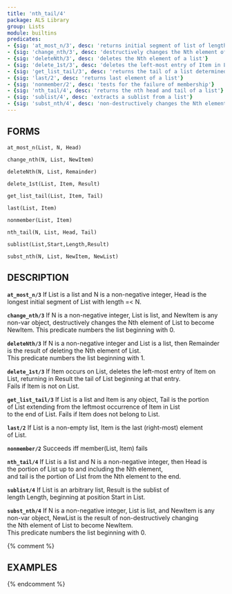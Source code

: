 ```yaml
---
title: 'nth_tail/4'
package: ALS Library
group: Lists
module: builtins
predicates:
- {sig: 'at_most_n/3', desc: 'returns initial segment of list of length =< N'}
- {sig: 'change_nth/3', desc: 'destructively changes the Nth element of a list'}
- {sig: 'deleteNth/3', desc: 'deletes the Nth element of a list'}
- {sig: 'delete_1st/3', desc: 'deletes the left-most entry of Item in List'}
- {sig: 'get_list_tail/3', desc: 'returns the tail of a list determined by an element'}
- {sig: 'last/2', desc: 'returns last element of a list'}
- {sig: 'nonmember/2', desc: 'tests for the failure of membership'}
- {sig: 'nth_tail/4', desc: 'returns the nth head and tail of a list'}
- {sig: 'sublist/4', desc: 'extracts a sublist from a list'}
- {sig: 'subst_nth/4', desc: 'non-destructively changes the Nth element of a list'}
---
```

## FORMS

`at_most_n(List, N, Head)`

`change_nth(N, List, NewItem)`

`deleteNth(N, List, Remainder)`

`delete_1st(List, Item, Result)`

`get_list_tail(List, Item, Tail)`

`last(List, Item)`

`nonmember(List, Item)`

`nth_tail(N, List, Head, Tail)`

`sublist(List,Start,Length,Result)`

`subst_nth(N, List, NewItem, NewList)`

## DESCRIPTION

**`at_most_n/3`** If List is a list and N is a non-negative integer, Head is the  
    longest initial segment of List with length =< N.  

**`change_nth/3`** If N is a non-negative integer, List is list, and NewItem is any  
    non-var object, destructively changes the Nth element of List to become  
    NewItem. This predicate numbers the list beginning with 0.  

**`deleteNth/3`** If N is a non-negative integer and List is a list, then Remainder  
    is the result of deleting the Nth element of List.  
    This predicate numbers the list beginning with 1.  

**`delete_1st/3`** If Item occurs on List, deletes the left-most entry of Item on  
    List, returning in Result the tail of List beginning at that entry.  
    Fails if Item is not on List.  

**`get_list_tail/3`** If List is a list and Item is any object, Tail is the portion  
    of List extending from the leftmost occurrence of Item in List  
    to the end of List. Fails if Item does not belong to List.  

**`last/2`** If List is a non-empty list, Item is the last (right-most) element  
    of List.  

**`nonmember/2`** Succeeds iff member(List, Item) fails  

**`nth_tail/4`** If List is a list and N is a non-negative integer, then Head is  
    the portion of List up to and including the Nth element,  
    and tail is the portion of List from the Nth element to the end.  

**`sublist/4`** If List is an arbitrary list, Result is the sublist of  
    length Length, beginning at position Start in List.  

**`subst_nth/4`** If N is a non-negative integer, List is list, and NewItem is any  
    non-var object, NewList is the result of non-destructively changing  
    the Nth element of List to become NewItem.  
    This predicate numbers the list beginning with 0.  

{% comment %}
## EXAMPLES
{% endcomment %}

